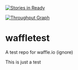 [![Stories in 
Ready](https://badge.waffle.io/jonbaer/waffletest.png?label=ready&title=Ready)](https://waffle.io/jonbaer/waffletest)

[![Throughput 
Graph](https://graphs.waffle.io/jonbaer/waffletest/throughput.svg)](https://waffle.io/jonbaer/waffletest/metrics)

# waffletest
A test repo for waffle.io (ignore)

This is just a test
